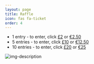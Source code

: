 ```yaml
---
layout: page
title: Raffle
icon: fas fa-ticket
order: 4
---
```


- 1 entry - to enter, click [£2](https://pay.gocardless.com/BRT0001NKGSTYRP) or [€2.50](https://py.pl/2JNmBI)
- 5 entries - to enter, click [£10](https://pay.gocardless.com/BRT0001NKW3Z599) or [€12.50](https://py.pl/1YbDH9)
- 10 entries - to enter, click [£20](https://pay.gocardless.com/BRT0001NKW8E4X9) or [€25](https://py.pl/2EAxOW)

![img-description](/assets/img/2022-11-oisin-raffle-v2.png)
